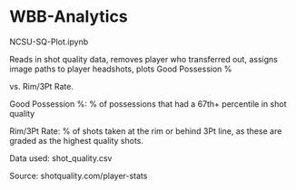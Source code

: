 # WBB-Analytics

NCSU-SQ-Plot.ipynb

Reads in shot quality data, removes player who transferred out, assigns image paths to player headshots, plots Good Possession %

vs. Rim/3Pt Rate. 

Good Possession %: % of possessions that had a 67th+ percentile in shot quality

Rim/3Pt Rate: % of shots taken at the rim or behind 3Pt line, as these are graded as the highest quality shots. 

Data used: shot_quality.csv

Source: shotquality.com/player-stats